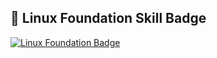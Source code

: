 ## 🏅 Linux Foundation Skill Badge

[![Linux Foundation Badge](https://images.credly.com/size/220x220/1d985a95-4864-4910-a43a-070cf6275aa2.png)](https://www.credly.com/badges/1d985a95-4864-4910-a43a-070cf6275aa2)



<!--
**pietrel/pietrel** is a ✨ _special_ ✨ repository because its `README.md` (this file) appears on your GitHub profile.

Here are some ideas to get you started:

- 🔭 I’m currently working on ...
- 🌱 I’m currently learning ...
- 👯 I’m looking to collaborate on ...
- 🤔 I’m looking for help with ...
- 💬 Ask me about ...
- 📫 How to reach me: ...
- 😄 Pronouns: ...
- ⚡ Fun fact: ...
-->
